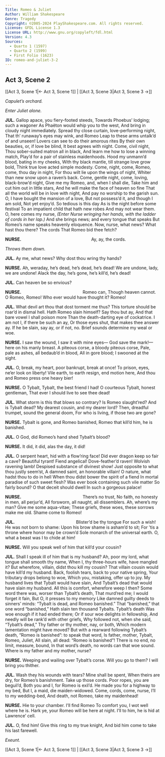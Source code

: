 ```yaml
---
Title: Romeo & Juliet
Author: William Shakespeare
Genre: Tragedy
Copyright: ©2005-2024 PlayShakespeare.com. All rights reserved.
License: GFDL License 1.3
License URL: http://www.gnu.org/copyleft/fdl.html
Version: 4.3
Sources:
  - Quarto 1 (1597)
  - Quarto 2 (1599)
  - First Folio (1623)
ID: romeo-and-juliet-3-2
---
```


## Act 3, Scene 2
[[Act 3, Scene 1|← Act 3, Scene 1]] | [[Act 3, Scene 3|Act 3, Scene 3 →]]

*Capulet’s orchard.*

*Enter Juliet alone.*

**JUL.**
Gallop apace, you fiery-footed steeds,
Towards Phoebus’ lodging; such a wagoner
As Phaëton would whip you to the west,
And bring in cloudy night immediately.
Spread thy close curtain, love-performing night,
That th’ runaway’s eyes may wink, and Romeo
Leap to these arms untalk’d of and unseen!
Lovers can see to do their amorous rites
By their own beauties, or, if love be blind,
It best agrees with night. Come, civil night,
Thou sober-suited matron all in black,
And learn me how to lose a winning match,
Play’d for a pair of stainless maidenhoods.
Hood my unmann’d blood, bating in my cheeks,
With thy black mantle, till strange love grow bold,
Think true love acted simple modesty.
Come, night, come, Romeo, come, thou day in night,
For thou wilt lie upon the wings of night,
Whiter than new snow upon a raven’s back.
Come, gentle night, come, loving, black-brow’d night,
Give me my Romeo, and, when I shall die,
Take him and cut him out in little stars,
And he will make the face of heaven so fine
That all the world will be in love with night,
And pay no worship to the garish sun.
O, I have bought the mansion of a love,
But not possess’d it, and though I am sold,
Not yet enjoy’d. So tedious is this day
As is the night before some festival
To an impatient child that hath new robes
And may not wear them. O, here comes my nurse,
*(Enter Nurse wringing her hands, with the ladder of cords in her lap.)*
And she brings news; and every tongue that speaks
But Romeo’s name speaks heavenly eloquence.
Now, nurse, what news? What hast thou there? The cords
That Romeo bid thee fetch?

**NURSE.**
                Ay, ay, the cords.

*Throws them down.*

**JUL.**
Ay me, what news? Why dost thou wring thy hands?

**NURSE.**
Ah, weraday, he’s dead, he’s dead, he’s dead!
We are undone, lady, we are undone!
Alack the day, he’s gone, he’s kill’d, he’s dead!

**JUL.**
Can heaven be so envious?

**NURSE.**
              Romeo can,
Though heaven cannot. O Romeo, Romeo!
Who ever would have thought it? Romeo!

**JUL.**
What devil art thou that dost torment me thus?
This torture should be roar’d in dismal hell.
Hath Romeo slain himself? Say thou but ay,
And that bare vowel I shall poison more
Than the death-darting eye of cockatrice.
I am not I, if there be such an ay,
Or those eyes shut, that makes thee answer ay.
If he be slain, say ay, or if not, no.
Brief sounds determine my weal or woe.

**NURSE.**
I saw the wound, I saw it with mine eyes⁠—
God save the mark!—here on his manly breast.
A piteous corse, a bloody piteous corse,
Pale, pale as ashes, all bedaub’d in blood,
All in gore blood; I swooned at the sight.

**JUL.**
O, break, my heart, poor bankrupt, break at once!
To prison, eyes, ne’er look on liberty!
Vile earth, to earth resign, end motion here,
And thou and Romeo press one heavy bier!

**NURSE.**
O Tybalt, Tybalt, the best friend I had!
O courteous Tybalt, honest gentleman,
That ever I should live to see thee dead!

**JUL.**
What storm is this that blows so contrary?
Is Romeo slaught’red? And is Tybalt dead?
My dearest cousin, and my dearer lord?
Then, dreadful trumpet, sound the general doom,
For who is living, if those two are gone?

**NURSE.**
Tybalt is gone, and Romeo banished,
Romeo that kill’d him, he is banished.

**JUL.**
O God, did Romeo’s hand shed Tybalt’s blood?

**NURSE.**
It did, it did, alas the day, it did!

**JUL.**
O serpent heart, hid with a flow’ring face!
Did ever dragon keep so fair a cave?
Beautiful tyrant! Fiend angelical!
Dove-feather’d raven! Wolvish ravening lamb!
Despised substance of divinest show!
Just opposite to what thou justly seem’st,
A damned saint, an honorable villain!
O nature, what hadst thou to do in hell
When thou didst bower the spirit of a fiend
In mortal paradise of such sweet flesh?
Was ever book containing such vile matter
So fairly bound? O that deceit should dwell
In such a gorgeous palace!

**NURSE.**
              There’s no trust,
No faith, no honesty in men, all perjur’d,
All forsworn, all naught, all dissemblers.
Ah, where’s my man? Give me some aqua-vitae;
These griefs, these woes, these sorrows make me old.
Shame come to Romeo!

**JUL.**
              Blister’d be thy tongue
For such a wish! He was not born to shame:
Upon his brow shame is asham’d to sit;
For ’tis a throne where honor may be crown’d
Sole monarch of the universal earth.
O, what a beast was I to chide at him!

**NURSE.**
Will you speak well of him that kill’d your cousin?

**JUL.**
Shall I speak ill of him that is my husband?
Ah, poor my lord, what tongue shall smooth thy name,
When I, thy three-hours wife, have mangled it?
But wherefore, villain, didst thou kill my cousin?
That villain cousin would have kill’d my husband.
Back, foolish tears, back to your native spring,
Your tributary drops belong to woe,
Which you, mistaking, offer up to joy.
My husband lives that Tybalt would have slain,
And Tybalt’s dead that would have slain my husband.
All this is comfort, wherefore weep I then?
Some word there was, worser than Tybalt’s death,
That murd’red me; I would forget it fain,
But O, it presses to my memory
Like damned guilty deeds to sinners’ minds:
“Tybalt is dead, and Romeo banished.”
That “banished,” that one word “banished,”
Hath slain ten thousand Tybalts. Tybalt’s death
Was woe enough if it had ended there;
Or if sour woe delights in fellowship,
And needly will be rank’d with other griefs,
Why followed not, when she said, “Tybalt’s dead,”
Thy father or thy mother, nay, or both,
Which modern lamentation might have moved?
But with a rearward following Tybalt’s death,
“Romeo is banished”: to speak that word,
Is father, mother, Tybalt, Romeo, Juliet,
All slain, all dead: “Romeo is banished”!
There is no end, no limit, measure, bound,
In that word’s death, no words can that woe sound.
Where is my father and my mother, nurse?

**NURSE.**
Weeping and wailing over Tybalt’s corse.
Will you go to them? I will bring you thither.

**JUL.**
Wash they his wounds with tears? Mine shall be spent,
When theirs are dry, for Romeo’s banishment.
Take up those cords. Poor ropes, you are beguil’d,
Both you and I, for Romeo is exil’d.
He made you for a highway to my bed,
But I, a maid, die maiden-widowed.
Come, cords, come, nurse, I’ll to my wedding-bed,
And death, not Romeo, take my maidenhead!

**NURSE.**
Hie to your chamber. I’ll find Romeo
To comfort you, I wot well where he is.
Hark ye, your Romeo will be here at night.
I’ll to him, he is hid at Lawrence’ cell.

**JUL.**
O, find him! Give this ring to my true knight,
And bid him come to take his last farewell.

*Exeunt.*

[[Act 3, Scene 1|← Act 3, Scene 1]] | [[Act 3, Scene 3|Act 3, Scene 3 →]]